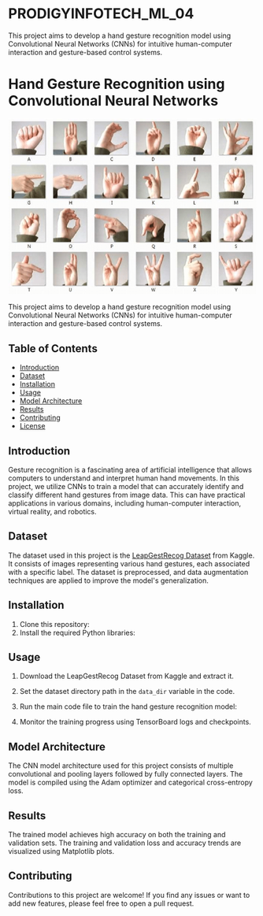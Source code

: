# PRODIGYINFOTECH_ML_04
This project aims to develop a hand gesture recognition model using Convolutional Neural Networks (CNNs) for intuitive human-computer interaction and gesture-based control systems.
# Hand Gesture Recognition using Convolutional Neural Networks

![Gesture Recognition](https://github.com/dillion241/PRODIGYINFOTECH_ML_04/blob/main/24-Static-Hand-Gestures-for-American-Sign-Language-Letters-6.png) <!-- Replace with an image related to your project -->

This project aims to develop a hand gesture recognition model using Convolutional Neural Networks (CNNs) for intuitive human-computer interaction and gesture-based control systems.

## Table of Contents

- [Introduction](#introduction)
- [Dataset](#dataset)
- [Installation](#installation)
- [Usage](#usage)
- [Model Architecture](#model-architecture)
- [Results](#results)
- [Contributing](#contributing)
- [License](#license)

## Introduction

Gesture recognition is a fascinating area of artificial intelligence that allows computers to understand and interpret human hand movements. In this project, we utilize CNNs to train a model that can accurately identify and classify different hand gestures from image data. This can have practical applications in various domains, including human-computer interaction, virtual reality, and robotics.

## Dataset

The dataset used in this project is the [LeapGestRecog Dataset](https://www.kaggle.com/gti-upm/leapgestrecog) from Kaggle. It consists of images representing various hand gestures, each associated with a specific label. The dataset is preprocessed, and data augmentation techniques are applied to improve the model's generalization.

## Installation

1. Clone this repository:
2. Install the required Python libraries:


## Usage

1. Download the LeapGestRecog Dataset from Kaggle and extract it.

2. Set the dataset directory path in the `data_dir` variable in the code.

3. Run the main code file to train the hand gesture recognition model:


4. Monitor the training progress using TensorBoard logs and checkpoints.

## Model Architecture

The CNN model architecture used for this project consists of multiple convolutional and pooling layers followed by fully connected layers. The model is compiled using the Adam optimizer and categorical cross-entropy loss.

## Results

The trained model achieves high accuracy on both the training and validation sets. The training and validation loss and accuracy trends are visualized using Matplotlib plots.

## Contributing

Contributions to this project are welcome! If you find any issues or want to add new features, please feel free to open a pull request.


